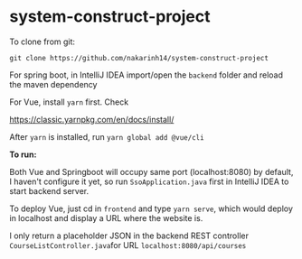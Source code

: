 # system-construct-project
To clone from git:
```
git clone https://github.com/nakarinh14/system-construct-project
```

For spring boot, in IntelliJ IDEA import/open the ```backend``` folder and reload the maven dependency

For Vue, install ```yarn``` first. Check

https://classic.yarnpkg.com/en/docs/install/

After ```yarn``` is installed, run ```yarn global add @vue/cli```

<b> To run: </b>

Both Vue and Springboot will occupy same port (localhost:8080) by default, I haven't configure it yet, so run ```SsoApplication.java``` first in IntelliJ IDEA to start backend server.

To deploy Vue, just cd in ```frontend``` and type ```yarn serve```, which would deploy in localhost and display a URL where the website is.


I only return a placeholder JSON in the backend REST controller ```CourseListController.java```for URL ```localhost:8080/api/courses```



